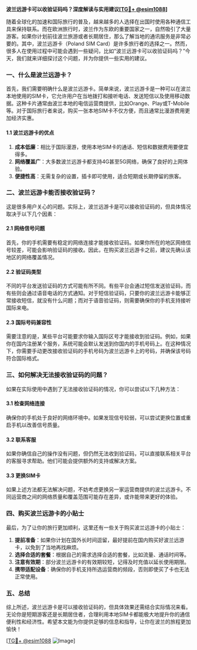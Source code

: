 **波兰远游卡可以收验证码吗？深度解读与实用建议[[TG💪+ @esim1088](https://t.me/s/esim1088)]**

随着全球化的加速和国际旅行的普及，越来越多的人选择在出国时使用各种通信工具来保持联系。而在欧洲旅行时，波兰作为东欧的重要国家之一，自然吸引了大量游客。如果你计划前往波兰旅游或者长期居住，那么了解当地的通讯服务是非常必要的。其中，波兰远游卡（Poland SIM Card）是许多旅行者的选择之一。然而，很多人在使用过程中可能会遇到一些疑问，比如“波兰远游卡可以收验证码吗？”今天，我们就来详细探讨这个问题，并为你提供一些实用的建议。

### 一、什么是波兰远游卡？

首先，我们需要明确什么是波兰远游卡。简单来说，波兰远游卡是一种可以在波兰本地使用的SIM卡，它允许用户在当地拨打和接听电话、发送短信以及使用移动数据。这种卡片通常由波兰本地的电信运营商提供，比如Orange、Play或T-Mobile等。对于国际旅行者来说，购买一张本地SIM卡不仅方便，而且通常比漫游费用更加经济实惠。

#### 1.1 波兰远游卡的优点

1. **成本低廉**：相比于国际漫游，使用本地SIM卡的通话、短信和数据费用要便宜得多。
2. **网络覆盖广**：大多数波兰远游卡都支持4G甚至5G网络，确保了良好的上网体验。
3. **便捷性高**：无需复杂的设置，插卡即可使用，适合短期或长期停留的旅客。

### 二、波兰远游卡能否接收验证码？

这是很多用户关心的问题。实际上，波兰远游卡是可以接收验证码的，但具体情况取决于以下几个因素：

#### 2.1 网络信号问题

首先，你的手机需要有稳定的网络连接才能接收验证码。如果你所在的地区网络信号较差，可能会影响验证码的接收。因此，在购买波兰远游卡之前，建议先确认该地区的网络覆盖情况。

#### 2.2 验证码类型

不同的平台发送验证码的方式可能有所不同。有些平台会通过短信发送验证码，而有些则会通过语音电话的方式通知。对于短信验证码，只要你的波兰远游卡能够正常接收短信，就没有什么问题；而对于语音验证码，则需要确保你的手机支持接听国际来电。

#### 2.3 国际号码兼容性

需要注意的是，某些平台可能要求你输入国际区号才能接收到验证码。例如，如果你在国内注册某个服务，系统可能会默认发送到你国内的手机号码上。在这种情况下，你需要手动更改接收验证码的手机号码为波兰远游卡上的号码，并确保该号码符合国际格式。

### 三、如何解决无法接收验证码的问题？

如果在实际使用中遇到了无法接收验证码的情况，你可以尝试以下几种方法：

#### 3.1 检查网络连接

确保你的手机处于良好的网络环境中。如果发现信号较弱，可以尝试更换位置或重启手机以改善信号质量。

#### 3.2 联系客服

如果你确信自己的操作没有问题，但仍然无法收到验证码，可以直接联系相关平台的客服寻求帮助。他们可能会提供额外的支持或解决方案。

#### 3.3 更换SIM卡

如果上述方法都无法解决问题，不妨考虑更换另一家运营商提供的波兰远游卡。不同运营商之间的网络质量和覆盖范围可能存在差异，或许能带来更好的体验。

### 四、购买波兰远游卡的小贴士

最后，为了让你的旅行更加顺利，这里还有一些关于购买波兰远游卡的小贴士：

1. **提前准备**：如果你计划在国外长时间逗留，最好提前在国内购买好波兰远游卡，以免到了当地再找麻烦。
2. **选择合适的套餐**：根据自己的需求选择合适的套餐，比如流量、通话时间等。
3. **注意有效期**：部分波兰远游卡的有效期较短，记得及时充值以延长使用期限。
4. **携带适配设备**：确保你的手机支持所选运营商的频段，否则即使买了卡也无法正常使用。

### 五、总结

综上所述，波兰远游卡是可以接收验证码的，但具体效果还需结合实际情况来看。无论你是短期游客还是长期居住者，合理利用本地SIM卡都能极大地提升你的通信便利性和经济性。希望本文能为你提供足够的信息和指导，让你在波兰的旅程更加愉快！

[[TG💪+ @esim1088](https://t.me/s/esim1088) ![Image](https://i.postimg.cc/4NQfJmqS/Snipaste-2025-05-13-00-14-12.png)]